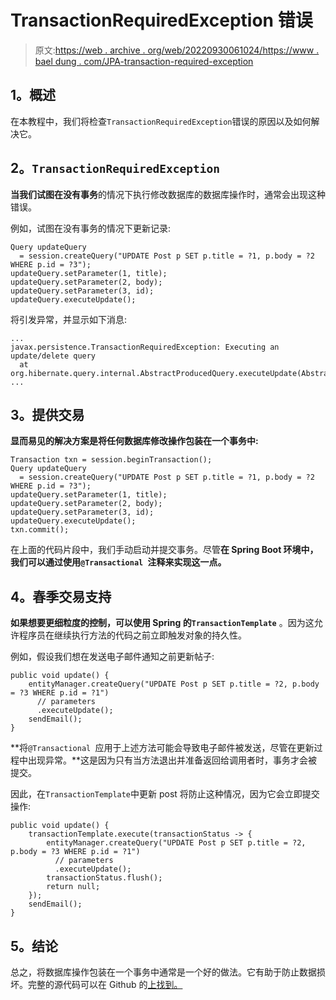 # TransactionRequiredException 错误

> 原文:[https://web . archive . org/web/20220930061024/https://www . bael dung . com/JPA-transaction-required-exception](https://web.archive.org/web/20220930061024/https://www.baeldung.com/jpa-transaction-required-exception)

## **1。概述**

在本教程中，我们将检查`TransactionRequiredException`错误的原因以及如何解决它。

## **2。`TransactionRequiredException`**

**当我们试图在没有事务**的情况下执行修改数据库的数据库操作时，通常会出现这种错误。

例如，试图在没有事务的情况下更新记录:

```
Query updateQuery
  = session.createQuery("UPDATE Post p SET p.title = ?1, p.body = ?2 WHERE p.id = ?3");
updateQuery.setParameter(1, title);
updateQuery.setParameter(2, body);
updateQuery.setParameter(3, id);
updateQuery.executeUpdate();
```

将引发异常，并显示如下消息:

```
...
javax.persistence.TransactionRequiredException: Executing an update/delete query
  at org.hibernate.query.internal.AbstractProducedQuery.executeUpdate(AbstractProducedQuery.java:1586)
...
```

## **3。提供交易**

**显而易见的解决方案是将任何数据库修改操作包装在一个事务中:**

```
Transaction txn = session.beginTransaction();
Query updateQuery
  = session.createQuery("UPDATE Post p SET p.title = ?1, p.body = ?2 WHERE p.id = ?3");
updateQuery.setParameter(1, title);
updateQuery.setParameter(2, body);
updateQuery.setParameter(3, id);
updateQuery.executeUpdate();
txn.commit();
```

在上面的代码片段中，我们手动启动并提交事务。尽管**在 Spring Boot 环境中，我们可以通过使用`@Transactional `注释来实现这一点。**

## **4。春季交易支持**

**如果想要更细粒度的控制，可以使用 Spring 的`TransactionTemplate`** 。因为这允许程序员在继续执行方法的代码之前立即触发对象的持久性。

例如，假设我们想在发送电子邮件通知之前更新帖子:

```
public void update() {
    entityManager.createQuery("UPDATE Post p SET p.title = ?2, p.body = ?3 WHERE p.id = ?1")
      // parameters
      .executeUpdate();
    sendEmail();
}
```

**将`@Transactional `应用于上述方法可能会导致电子邮件被发送，尽管在更新过程中出现异常。**这是因为只有当方法退出并准备返回给调用者时，事务才会被提交。

因此，在`TransactionTemplate`中更新 post 将防止这种情况，因为它会立即提交操作:

```
public void update() {
    transactionTemplate.execute(transactionStatus -> {
        entityManager.createQuery("UPDATE Post p SET p.title = ?2, p.body = ?3 WHERE p.id = ?1")
          // parameters
          .executeUpdate();
        transactionStatus.flush();
        return null;
    });
    sendEmail();
}
```

## **5。结论**

总之，将数据库操作包装在一个事务中通常是一个好的做法。它有助于防止数据损坏。完整的源代码可以在 Github 的[上找到。](https://web.archive.org/web/20220630135928/https://github.com/eugenp/tutorials/tree/master/persistence-modules/hibernate-exceptions)